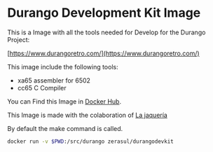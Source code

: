 # Durango Development Kit Image

This is a Image with all the tools needed for Develop for the Durango Project:

[https://www.durangoretro.com/](https://www.durangoretro.com/)

This image include the following tools:

* xa65 assembler for 6502
* cc65 C Compiler

You can Find this Image in [Docker Hub](https://hub.docker.com/r/zerasul/durangodevkit).

This Image is made with the colaboration of [La jaquería](https://lajaqueria.org)

By default the make command is called.

```bash
docker run -v $PWD:/src/durango zerasul/durangodevkit
```
